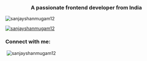 <h3 align="center">A passionate frontend developer from India</h3>

<p align="left"> <img src="https://komarev.com/ghpvc/?username=sanjayshanmugam12&label=Profile%20views&color=0e75b6&style=flat" alt="sanjayshanmugam12" /> </p>

<p align="left"> <a href="https://github.com/ryo-ma/github-profile-trophy"><img src="https://github-profile-trophy.vercel.app/?username=sanjayshanmugam12" alt="sanjayshanmugam12" /></a> </p>

<h3 align="left">Connect with me:</h3>
<p align="left">
</p>

<p>&nbsp;<img align="center" src="https://github-readme-stats.vercel.app/api?username=sanjayshanmugam12&show_icons=true&locale=en" alt="sanjayshanmugam12" /></p>
